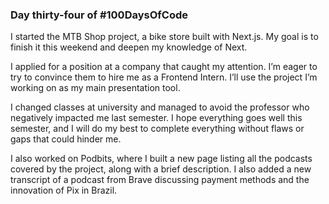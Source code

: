 ### Day thirty-four of #100DaysOfCode

I started the MTB Shop project, a bike store built with Next.js. My goal is to finish it this weekend and deepen my knowledge of Next.

I applied for a position at a company that caught my attention. I’m eager to try to convince them to hire me as a Frontend Intern. I’ll use the project I’m working on as my main presentation tool.

I changed classes at university and managed to avoid the professor who negatively impacted me last semester. I hope everything goes well this semester, and I will do my best to complete everything without flaws or gaps that could hinder me.

I also worked on Podbits, where I built a new page listing all the podcasts covered by the project, along with a brief description. I also added a new transcript of a podcast from Brave discussing payment methods and the innovation of Pix in Brazil.
